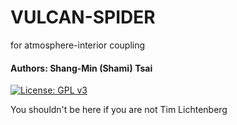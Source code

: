 # VULCAN-SPIDER
for atmosphere-interior coupling 
#### Authors: Shang-Min (Shami) Tsai ####
[![License: GPL v3](https://img.shields.io/badge/License-GPLv3-blue.svg)](https://www.gnu.org/licenses/gpl-3.0)


You shouldn't be here if you are not Tim Lichtenberg

